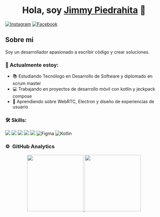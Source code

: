 <div align="center">
<h1 align="center">Hola, soy <a href="https://jimmypiedrahita0.web.app">Jimmy Piedrahita</a> 👋</h1>
</div>

[![Instagram](https://img.shields.io/badge/Instagram-E4405F?style=for-the-badge&logo=instagram&logoColor=white)](https://www.instagram.com/jimmy_ap7?igsh=MTd5MTdma2VvbDB1cw==)
[![Facebook](https://img.shields.io/badge/Facebook-1877F2?style=for-the-badge&logo=facebook&logoColor=white)](https://www.facebook.com/share/1A11HCjGjb/)

## Sobre mi
Soy un desarrollador apasionado a escribir código y crear soluciones.

### 🚀 Actualmente estoy:
- 📚 Estudiando Tecnólogo en Desarrollo de Software y diplomado en scrum master
- 💻 Trabajando en proyectos de desarrollo móvil con kotlin y jeckpack compose
- 🔧 Aprendiendo sobre WebRTC, Electron y diseño de experiencias de usuario

### 🛠️ Skills:
<div id="badges">
<img src="https://img.shields.io/badge/html5-%23E34F26.svg?style=for-the-badge&logo=html5&logoColor=white" alt"HTML">
<img src="https://img.shields.io/badge/css3-%231572B6.svg?style=for-the-badge&logo=css3&logoColor=white" alt"CSS">
<img src="https://img.shields.io/badge/javascript-%23323330.svg?style=for-the-badge&logo=javascript&logoColor=%23F7DF1E" alt"JavaScript">
<img src="https://img.shields.io/badge/java-%23ED8B00.svg?style=for-the-badge&logo=openjdk&logoColor=white" alt"Java">
<img src="https://img.shields.io/badge/mysql-%2300f.svg?style=for-the-badge&logo=mysql&logoColor=white" alt"MYSQL">
<img src="https://img.shields.io/badge/figma-%23F24E1E.svg?style=for-the-badge&logo=figma&logoColor=white" alt="Figma"/>
<img src="https://img.shields.io/badge/kotlin-%230095D5.svg?style=for-the-badge&logo=kotlin&logoColor=white" alt="Kotlin"/>
</div>

### ⚙️ &nbsp;GitHub Analytics

<p align="center">
<a href="https://github.com/JimmyPiedrahita">
  <img height="180em" src="https://github-readme-stats-eight-theta.vercel.app/api?username=JimmyPiedrahita&show_icons=true&theme=algolia&include_all_commits=true&count_private=true"/>
  <img height="180em" src="https://github-readme-stats-eight-theta.vercel.app/api/top-langs/?username=JimmyPiedrahita&layout=compact&langs_count=8&theme=algolia"/>
</a>
</p>
